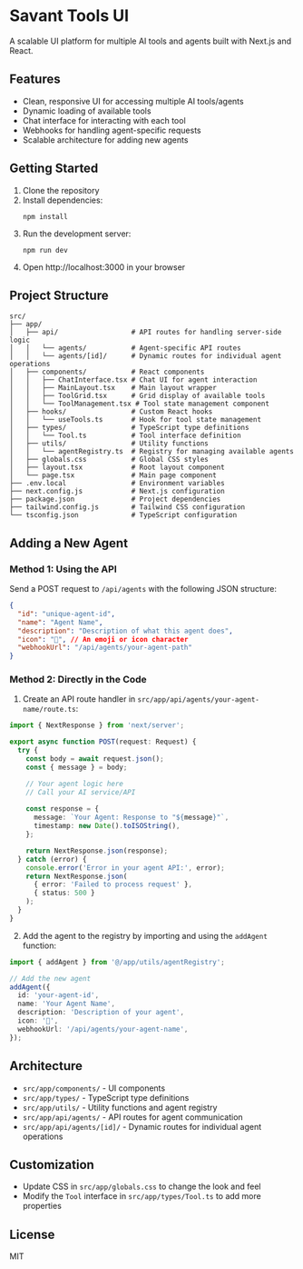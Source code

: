 # Savant Tools UI

A scalable UI platform for multiple AI tools and agents built with Next.js and React.

## Features

- Clean, responsive UI for accessing multiple AI tools/agents
- Dynamic loading of available tools
- Chat interface for interacting with each tool
- Webhooks for handling agent-specific requests
- Scalable architecture for adding new agents

## Getting Started

1. Clone the repository
2. Install dependencies:
   ```
   npm install
   ```
3. Run the development server:
   ```
   npm run dev
   ```
4. Open http://localhost:3000 in your browser

## Project Structure

```
src/
├── app/
│   ├── api/                  # API routes for handling server-side logic
│   │   └── agents/           # Agent-specific API routes
│   │   └── agents/[id]/      # Dynamic routes for individual agent operations
│   ├── components/           # React components
│   │   ├── ChatInterface.tsx # Chat UI for agent interaction
│   │   ├── MainLayout.tsx    # Main layout wrapper
│   │   ├── ToolGrid.tsx      # Grid display of available tools
│   │   └── ToolManagement.tsx # Tool state management component
│   ├── hooks/                # Custom React hooks
│   │   └── useTools.ts       # Hook for tool state management
│   ├── types/                # TypeScript type definitions
│   │   └── Tool.ts           # Tool interface definition
│   ├── utils/                # Utility functions
│   │   └── agentRegistry.ts  # Registry for managing available agents
│   ├── globals.css           # Global CSS styles
│   ├── layout.tsx            # Root layout component
│   └── page.tsx              # Main page component
├── .env.local                # Environment variables
├── next.config.js            # Next.js configuration
├── package.json              # Project dependencies
├── tailwind.config.js        # Tailwind CSS configuration
└── tsconfig.json             # TypeScript configuration
```

## Adding a New Agent

### Method 1: Using the API

Send a POST request to `/api/agents` with the following JSON structure:

```json
{
  "id": "unique-agent-id",
  "name": "Agent Name",
  "description": "Description of what this agent does",
  "icon": "🔧", // An emoji or icon character
  "webhookUrl": "/api/agents/your-agent-path"
}
```

### Method 2: Directly in the Code

1. Create an API route handler in `src/app/api/agents/your-agent-name/route.ts`:

```typescript
import { NextResponse } from 'next/server';

export async function POST(request: Request) {
  try {
    const body = await request.json();
    const { message } = body;

    // Your agent logic here
    // Call your AI service/API
    
    const response = {
      message: `Your Agent: Response to "${message}"`,
      timestamp: new Date().toISOString(),
    };

    return NextResponse.json(response);
  } catch (error) {
    console.error('Error in your agent API:', error);
    return NextResponse.json(
      { error: 'Failed to process request' },
      { status: 500 }
    );
  }
}
```

2. Add the agent to the registry by importing and using the `addAgent` function:

```typescript
import { addAgent } from '@/app/utils/agentRegistry';

// Add the new agent
addAgent({
  id: 'your-agent-id',
  name: 'Your Agent Name',
  description: 'Description of your agent',
  icon: '🔧',
  webhookUrl: '/api/agents/your-agent-name',
});
```

## Architecture

- `src/app/components/` - UI components
- `src/app/types/` - TypeScript type definitions
- `src/app/utils/` - Utility functions and agent registry
- `src/app/api/agents/` - API routes for agent communication
- `src/app/api/agents/[id]/` - Dynamic routes for individual agent operations

## Customization

- Update CSS in `src/app/globals.css` to change the look and feel
- Modify the `Tool` interface in `src/app/types/Tool.ts` to add more properties

## License

MIT 
